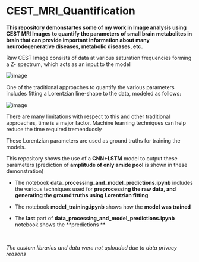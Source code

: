 # CEST_MRI_Quantification


**This repository demonstartes some of my work in Image analysis using CEST MRI Images to quantify the parameters of small brain metabolites in brain that can provide important information about many neurodegenerative diseases, metabolic diseases, etc.**

Raw CEST Image consists of data at various saturation frequencies forming a Z- spectrum, which acts as an input to the model 

![image](https://user-images.githubusercontent.com/63582428/223332373-30ad3fe5-2409-426a-acfb-f1c12d5d6b78.png)

One of the traditional approaches to quantify the various parameters includes fitting a Lorentzian line-shape to the data, modeled as follows:

![image](https://user-images.githubusercontent.com/63582428/223332735-df92ad1a-f946-48c7-a7e7-4f44abf241c5.png)

There are many limitations with respect to this and other traditional approaches, time is a major factor.
Machine learning techniques can help reduce the time required tremenduosly

These Lorentzian parameters are used as ground truths for training the models.

This repository shows the use of a **CNN+LSTM** model to output these parameters (prediction of **amplitude of only amide pool** is shown in these demonstration)

- The notebook **data_processing_and_model_predictions.ipynb** includes the various techniques used for **preprocessing the raw data, and generating the ground truths using Lorentzian fitting**  
- The notebook **model_training.ipynb** shows how the **model was trained**  
- The **last** part of **data_processing_and_model_predictions.ipynb** notebook shows the **predictions **  
  
  <br>
   
*The custom libraries and data were not uploaded due to data privacy reasons*
